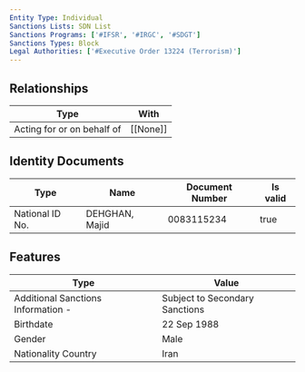 ```yaml
---
Entity Type: Individual
Sanctions Lists: SDN List
Sanctions Programs: ['#IFSR', '#IRGC', '#SDGT']
Sanctions Types: Block
Legal Authorities: ['#Executive Order 13224 (Terrorism)']
---
```


## Relationships
| Type  | With      | 
|-------|-----------|
| Acting for or on behalf of | [[None]] |

## Identity Documents
| Type  | Name      | Document Number | Is valid |
|-------|-----------|-----------------|----------|
| National ID No. | DEHGHAN, Majid | 0083115234 | true |

## Features
| Type  | Value      |
|-------|------------|
| Additional Sanctions Information - | Subject to Secondary Sanctions |
| Birthdate | 22 Sep 1988 |
| Gender | Male |
| Nationality Country | Iran |

